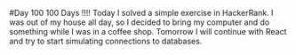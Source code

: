 #Day 100
100 Days !!!!
Today I solved a simple exercise in HackerRank.
I was out of my house all day, so I decided to bring my computer and do something while I was in a coffee shop.
Tomorrow I will continue with React and try to start simulating connections to databases.